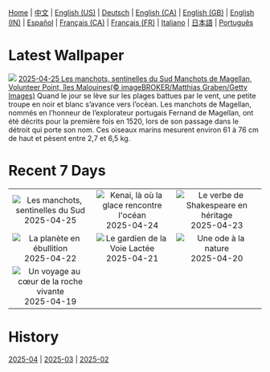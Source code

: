 [Home](../README.md) | [中文](zh-CN.md) | [English (US)](en-US.md) | [Deutsch](de-DE.md) | [English (CA)](en-CA.md) | [English (GB)](en-GB.md) | [English (IN)](en-IN.md) | [Español](es-ES.md) | [Français (CA)](fr-CA.md) | [Français (FR)](fr-FR.md) | [Italiano](it-IT.md) | [日本語](ja-JP.md) | [Português](pt-BR.md)

# Latest Wallpaper
![](https://www.bing.com/th?id=OHR.MagellanicPenguin_FR-FR7463895706_UHD.jpg)
[2025-04-25 Les manchots, sentinelles du Sud Manchots de Magellan, Volunteer Point, îles Malouines(© imageBROKER/Matthias Graben/Getty Images)](https://www.bing.com/th?id=OHR.MagellanicPenguin_FR-FR7463895706_UHD.jpg)
Quand le jour se lève sur les plages battues par le vent, une petite troupe en noir et blanc s’avance vers l’océan. Les manchots de Magellan, nommés en l’honneur de l’explorateur portugais Fernand de Magellan, ont été décrits pour la première fois en 1520, lors de son passage dans le détroit qui porte son nom. Ces oiseaux marins mesurent environ 61 à 76 cm de haut et pèsent entre 2,7 et 6,5 kg.

# Recent 7 Days
|  |  |  |
|:---:|:---:|:---:|
| ![](https://www.bing.com/th?id=OHR.MagellanicPenguin_FR-FR7463895706_400x240.jpg "Les manchots, sentinelles du Sud") 2025-04-25 | ![](https://www.bing.com/th?id=OHR.KenaiSpires_FR-FR3080979017_400x240.jpg "Kenai, là où la glace rencontre l'océan") 2025-04-24 | ![](https://www.bing.com/th?id=OHR.GlobeTheatre_FR-FR2329774006_400x240.jpg "Le verbe de Shakespeare en héritage") 2025-04-23 |
| ![](https://www.bing.com/th?id=OHR.YellowstoneSpring_FR-FR1648362010_400x240.jpg "La planète en ébullition") 2025-04-22 | ![](https://www.bing.com/th?id=OHR.JoshuaStars_FR-FR1134604793_400x240.jpg "Le gardien de la Voie Lactée") 2025-04-21 | ![](https://www.bing.com/th?id=OHR.BunnyLove_FR-FR9891527833_400x240.jpg "Une ode à la nature") 2025-04-20 |
| ![](https://www.bing.com/th?id=OHR.ZionValley_FR-FR4910447899_400x240.jpg "Un voyage au cœur de la roche vivante") 2025-04-19 |  |  |

# History
[2025-04](../archives/wallpaper/fr-FR/w_2025_04.md) | [2025-03](../archives/wallpaper/fr-FR/w_2025_03.md) | [2025-02](../archives/wallpaper/fr-FR/w_2025_02.md)
